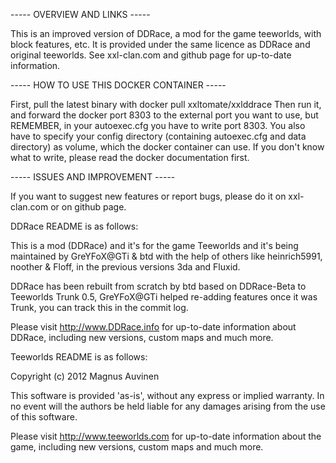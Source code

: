 ----- OVERVIEW AND LINKS ----- 


This is an improved version of DDRace, a mod for the game teeworlds, with block features, etc. It is provided under the same licence as DDRace and original teeworlds. See xxl-clan.com and github page for up-to-date information.


----- HOW TO USE THIS DOCKER CONTAINER ----- 


First, pull the latest binary with
   docker pull xxltomate/xxlddrace
Then run it, and forward the docker port 8303 to the external port you want to use, but REMEMBER, in your autoexec.cfg you have to write port 8303. You also have to specify your config directory (containing autoexec.cfg and data directory) as volume, which the docker container can use. If you don't know what to write, please read the docker documentation first.


----- ISSUES AND IMPROVEMENT ----- 


If you want to suggest new features or report bugs, please do it on xxl-clan.com or on github page.


DDRace README is as follows: 

This is a mod (DDRace) and it's for the game Teeworlds and it's being maintained by GreYFoX@GTi & btd with the help of others like heinrich5991, noother & Floff, in the previous versions 3da and Fluxid.


DDRace has been rebuilt from scratch by btd based on DDRace-Beta to Teeworlds Trunk 0.5, GreYFoX@GTi helped re-adding features once it was Trunk, you can track this in the commit log.


Please visit http://www.DDRace.info for up-to-date information about DDRace, including new versions, custom maps and much more.


Teeworlds README is as follows: 

Copyright (c) 2012 Magnus Auvinen


This software is provided 'as-is', without any express or implied
warranty. In no event will the authors be held liable for any damages
arising from the use of this software.


Please visit http://www.teeworlds.com for up-to-date information about 
the game, including new versions, custom maps and much more.
